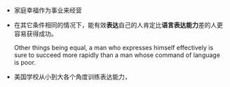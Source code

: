 * 家庭幸福作为事业来经营

* 在其它条件相同的情况下，能有效**表达**自己的人肯定比**语言表达能力**差的人更容易获得成功。

  Other things being equal, a man who expresses himself effectively is sure to succeed more rapidly than a man whose command of language is poor.

* 美国学校从小到大各个角度训练表达能力，

